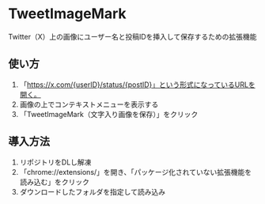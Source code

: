 # TweetImageMark
Twitter（X）上の画像にユーザー名と投稿IDを挿入して保存するための拡張機能

## 使い方
1. 「https://x.com/{userID}/status/{postID}」という形式になっているURLを開く。
2. 画像の上でコンテキストメニューを表示する
3. 「TweetImageMark（文字入り画像を保存）」をクリック

## 導入方法
1. リポジトリをDLし解凍
2. 「chrome://extensions/」を開き、「パッケージ化されていない拡張機能を読み込む」をクリック
3. ダウンロードしたフォルダを指定して読み込み
